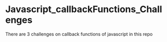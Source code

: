 # Javascript_callbackFunctions_Challenges
There are 3 challenges on callback functions of javascript in this repo
